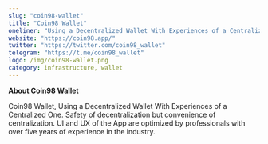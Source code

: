 ```yaml
---
slug: "coin98-wallet"
title: "Coin98 Wallet"
oneliner: "Using a Decentralized Wallet With Experiences of a Centralized One."
website: "https://coin98.app/"
twitter: "https://twitter.com/coin98_wallet"
telegram: "https://t.me/coin98_wallet"
logo: /img/coin98-wallet.png
category: infrastructure, wallet
---
```


<b>About Coin98 Wallet</b>

Coin98 Wallet, Using a Decentralized Wallet With Experiences of a Centralized One. Safety of decentralization but convenience of centralization. UI and UX of the App are optimized by professionals with over five years of experience in the industry.
